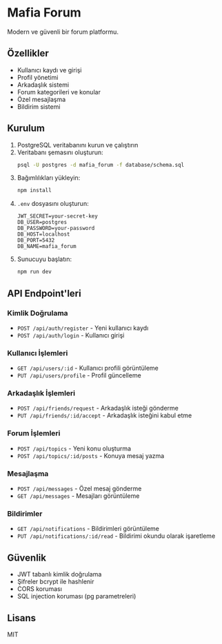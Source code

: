 # Mafia Forum

Modern ve güvenli bir forum platformu.

## Özellikler

- Kullanıcı kaydı ve girişi
- Profil yönetimi
- Arkadaşlık sistemi
- Forum kategorileri ve konular
- Özel mesajlaşma
- Bildirim sistemi

## Kurulum

1. PostgreSQL veritabanını kurun ve çalıştırın
2. Veritabanı şemasını oluşturun:
   ```bash
   psql -U postgres -d mafia_forum -f database/schema.sql
   ```
3. Bağımlılıkları yükleyin:
   ```bash
   npm install
   ```
4. `.env` dosyasını oluşturun:
   ```
   JWT_SECRET=your-secret-key
   DB_USER=postgres
   DB_PASSWORD=your-password
   DB_HOST=localhost
   DB_PORT=5432
   DB_NAME=mafia_forum
   ```
5. Sunucuyu başlatın:
   ```bash
   npm run dev
   ```

## API Endpoint'leri

### Kimlik Doğrulama
- `POST /api/auth/register` - Yeni kullanıcı kaydı
- `POST /api/auth/login` - Kullanıcı girişi

### Kullanıcı İşlemleri
- `GET /api/users/:id` - Kullanıcı profili görüntüleme
- `PUT /api/users/profile` - Profil güncelleme

### Arkadaşlık İşlemleri
- `POST /api/friends/request` - Arkadaşlık isteği gönderme
- `PUT /api/friends/:id/accept` - Arkadaşlık isteğini kabul etme

### Forum İşlemleri
- `POST /api/topics` - Yeni konu oluşturma
- `POST /api/topics/:id/posts` - Konuya mesaj yazma

### Mesajlaşma
- `POST /api/messages` - Özel mesaj gönderme
- `GET /api/messages` - Mesajları görüntüleme

### Bildirimler
- `GET /api/notifications` - Bildirimleri görüntüleme
- `PUT /api/notifications/:id/read` - Bildirimi okundu olarak işaretleme

## Güvenlik

- JWT tabanlı kimlik doğrulama
- Şifreler bcrypt ile hashlenir
- CORS koruması
- SQL injection koruması (pg parametreleri)

## Lisans

MIT 